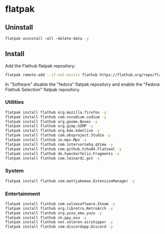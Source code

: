 # flatpak

## Uninstall

```bash
flatpak uninstall —all —delete-data -y
```

## Install

Add the Flathub flatpak repository:

```bash
flatpak remote-add --if-not-exists flathub https://flathub.org/repo/flathub.flatpakrepo
```

In "Software" disable the "fedora" flatpak repository and enable the "Fedora Flathub Selection" flatpak repository.

### Utilities

```bash
flatpak install flathub org.mozilla.firefox -y
flatpak install flathub com.vscodium.codium -y
flatpak install flathub org.gnome.Boxes -y
flatpak install flathub org.gimp.GIMP -y
flatpak install flathub org.kde.kdenlive -y
flatpak install flathub com.obsproject.Studio -y
flatpak install flathub io.mpv.Mpv -y
flatpak install flathub com.interversehq.qView -y
flatpak install flathub com.github.tchx84.Flatseal -y
flatpak install flathub de.haeckerfelix.Fragments -y
flatpak install flathub com.leinardi.gst -y
```

### System

```bash
flatpak install flathub com.mattjakeman.ExtensionManager -y
```

### Entertainment

```bash
flatpak install flathub com.valvesoftware.Steam -y
flatpak install flathub org.libretro.RetroArch -y
flatpak install flathub org.yuzu_emu.yuzu -y
flatpak install flathub sh.ppy.osu -y
flatpak install flathub net.veloren.airshipper -y
flatpak install flathub com.discordapp.Discord -y
```
